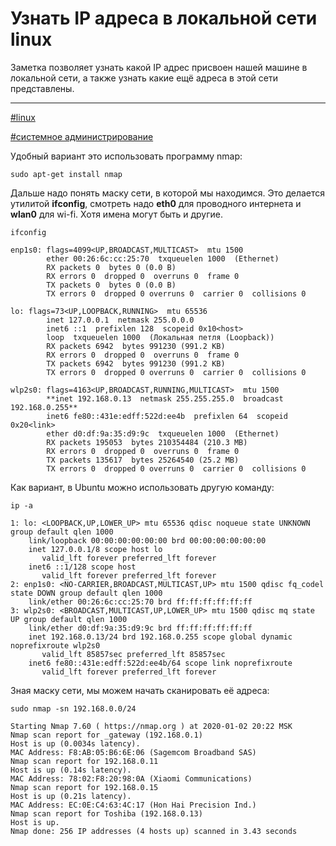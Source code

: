 # Узнать IP адреса в локальной сети linux

Заметка позволяет узнать какой IP адрес присвоен нашей машине в локальной сети,
а также узнать какие ещё адреса в этой сети представлены.

---

[\#linux](./meta_linux.md)

[\#системное администрирование](./meta_sistemnoe_administrirovanie.md)


Удобный вариант это использовать программу nmap:
```
sudo apt-get install nmap
```

Дальше надо понять маску сети, в которой мы находимся. 
Это делается утилитой **ifconfig**, смотреть надо **eth0** для проводного интернета и **wlan0** для wi-fi.
Хотя имена могут быть и другие.
```
ifconfig
```
```
enp1s0: flags=4099<UP,BROADCAST,MULTICAST>  mtu 1500
        ether 00:26:6c:cc:25:70  txqueuelen 1000  (Ethernet)
        RX packets 0  bytes 0 (0.0 B)
        RX errors 0  dropped 0  overruns 0  frame 0
        TX packets 0  bytes 0 (0.0 B)
        TX errors 0  dropped 0 overruns 0  carrier 0  collisions 0

lo: flags=73<UP,LOOPBACK,RUNNING>  mtu 65536
        inet 127.0.0.1  netmask 255.0.0.0
        inet6 ::1  prefixlen 128  scopeid 0x10<host>
        loop  txqueuelen 1000  (Локальная петля (Loopback))
        RX packets 6942  bytes 991230 (991.2 KB)
        RX errors 0  dropped 0  overruns 0  frame 0
        TX packets 6942  bytes 991230 (991.2 KB)
        TX errors 0  dropped 0 overruns 0  carrier 0  collisions 0

wlp2s0: flags=4163<UP,BROADCAST,RUNNING,MULTICAST>  mtu 1500
        **inet 192.168.0.13  netmask 255.255.255.0  broadcast 192.168.0.255**
        inet6 fe80::431e:edff:522d:ee4b  prefixlen 64  scopeid 0x20<link>
        ether d0:df:9a:35:d9:9c  txqueuelen 1000  (Ethernet)
        RX packets 195053  bytes 210354484 (210.3 MB)
        RX errors 0  dropped 0  overruns 0  frame 0
        TX packets 135617  bytes 25264540 (25.2 MB)
        TX errors 0  dropped 0 overruns 0  carrier 0  collisions 0

```

Как вариант, в Ubuntu можно использовать другую команду:
```
ip -a
```
```
1: lo: <LOOPBACK,UP,LOWER_UP> mtu 65536 qdisc noqueue state UNKNOWN group default qlen 1000
    link/loopback 00:00:00:00:00:00 brd 00:00:00:00:00:00
    inet 127.0.0.1/8 scope host lo
       valid_lft forever preferred_lft forever
    inet6 ::1/128 scope host 
       valid_lft forever preferred_lft forever
2: enp1s0: <NO-CARRIER,BROADCAST,MULTICAST,UP> mtu 1500 qdisc fq_codel state DOWN group default qlen 1000
    link/ether 00:26:6c:cc:25:70 brd ff:ff:ff:ff:ff:ff
3: wlp2s0: <BROADCAST,MULTICAST,UP,LOWER_UP> mtu 1500 qdisc mq state UP group default qlen 1000
    link/ether d0:df:9a:35:d9:9c brd ff:ff:ff:ff:ff:ff
    inet 192.168.0.13/24 brd 192.168.0.255 scope global dynamic noprefixroute wlp2s0
       valid_lft 85857sec preferred_lft 85857sec
    inet6 fe80::431e:edff:522d:ee4b/64 scope link noprefixroute 
       valid_lft forever preferred_lft forever
```

Зная маску сети, мы можем начать сканировать её адреса:
```
sudo nmap -sn 192.168.0.0/24
```
```
Starting Nmap 7.60 ( https://nmap.org ) at 2020-01-02 20:22 MSK
Nmap scan report for _gateway (192.168.0.1)
Host is up (0.0034s latency).
MAC Address: F8:AB:05:B6:6E:06 (Sagemcom Broadband SAS)
Nmap scan report for 192.168.0.11
Host is up (0.14s latency).
MAC Address: 78:02:F8:20:98:0A (Xiaomi Communications)
Nmap scan report for 192.168.0.15
Host is up (0.21s latency).
MAC Address: EC:0E:C4:63:4C:17 (Hon Hai Precision Ind.)
Nmap scan report for Toshiba (192.168.0.13)
Host is up.
Nmap done: 256 IP addresses (4 hosts up) scanned in 3.43 seconds
```
